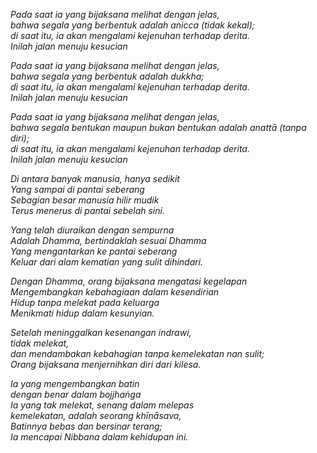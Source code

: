 _Pada saat ia yang bijaksana melihat dengan jelas,\
bahwa segala yang berbentuk adalah anicca (tidak kekal);\
di saat itu, ia akan mengalami kejenuhan terhadap derita.\
Inilah jalan menuju kesucian_

_Pada saat ia yang bijaksana melihat dengan jelas,\
bahwa segala yang berbentuk adalah dukkha;\
di saat itu, ia akan mengalami kejenuhan terhadap derita.\
Inilah jalan menuju kesucian_

_Pada saat ia yang bijaksana melihat dengan jelas,\
bahwa segala bentukan maupun bukan bentukan adalah anattā (tanpa diri);\
di saat itu, ia akan mengalami kejenuhan terhadap derita.\
Inilah jalan menuju kesucian_

_Di antara banyak manusia, hanya sedikit\
Yang sampai di pantai seberang\
Sebagian besar manusia hilir mudik\
Terus menerus di pantai sebelah sini._

_Yang telah diuraikan dengan sempurna\
Adalah Dhamma, bertindaklah sesuai Dhamma\
Yang mengantarkan ke pantai seberang\
Keluar dari alam kematian yang sulit dihindari._

_Dengan Dhamma, orang bijaksana mengatasi kegelapan\
Mengembangkan kebahagiaan dalam kesendirian\
Hidup tanpa melekat pada keluarga\
Menikmati hidup dalam kesunyian._

_Setelah meninggalkan kesenangan indrawi,\
tidak melekat,\
dan mendambakan kebahagian tanpa kemelekatan nan sulit;\
Orang bijaksana menjernihkan diri dari kilesa._

_Ia yang mengembangkan batin\
dengan benar dalam bojjhaṅga\
Ia yang tak melekat, senang dalam melepas\
kemelekatan, adalah seorang khīṇāsava,\
Batinnya bebas dan bersinar terang;\
Ia mencapai Nibbana dalam kehidupan ini._

